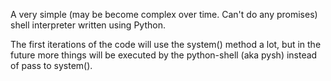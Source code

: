A very simple (may be become complex over time. Can't do any promises) shell interpreter written using Python.

The first iterations of the code will use the system() method a lot, but in the future more things will be executed by the python-shell (aka pysh) instead of pass to system().
